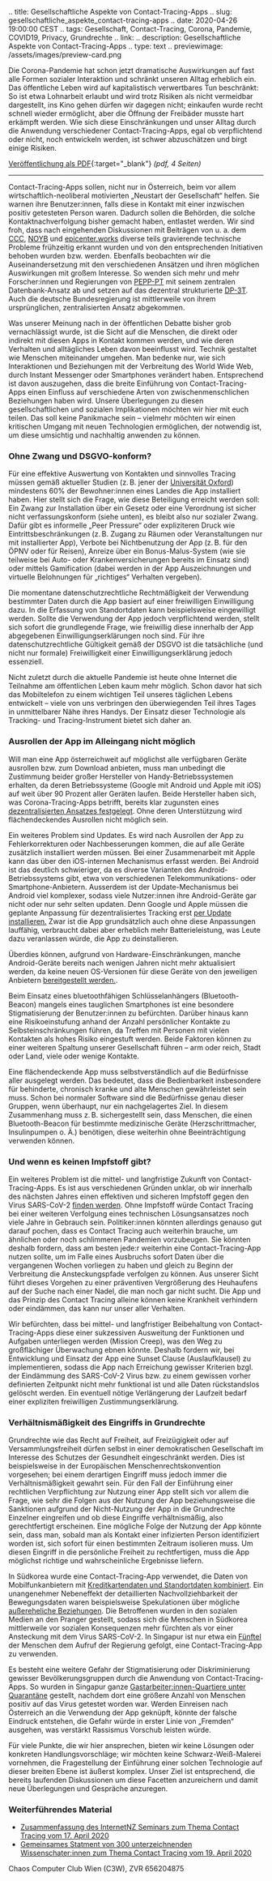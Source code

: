 .. title: Gesellschaftliche Aspekte von Contact-Tracing-Apps
.. slug: gesellschaftliche_aspekte_contact-tracing-apps
.. date: 2020-04-26 19:00:00 CEST
.. tags: Gesellschaft, Contact-Tracing, Corona, Pandemie, COVID19, Privacy, Grundrechte
.. link:
.. description: Gesellschaftliche Aspekte von Contact-Tracing-Apps
.. type: text
.. previewimage: /assets/images/preview-card.png


Die Corona-Pandemie hat schon jetzt dramatische Auswirkungen auf fast alle Formen sozialer Interaktion und schränkt unseren Alltag erheblich ein. Das öffentliche Leben wird auf kapitalistisch verwertbares Tun beschränkt: So ist etwa Lohnarbeit erlaubt und wird trotz Risiken als nicht vermeidbar dargestellt, ins Kino gehen dürfen wir dagegen nicht; einkaufen wurde recht schnell wieder ermöglicht, aber die Öffnung der Freibäder musste hart erkämpft werden. Wie sich diese Einschränkungen und unser Alltag durch die Anwendung verschiedener Contact-Tracing-Apps, egal ob verpflichtend oder nicht, noch entwickeln werden, ist schwer abzuschätzen und birgt einige Risiken.

[Veröffentlichung als PDF](link:///files/publications/20200426_gesellschaftliche_aspekte_contact-tracing.pdf){:target="_blank"} *(pdf, 4 Seiten)*
<!-- TEASER_END -->
---

Contact-Tracing-Apps sollen, nicht nur in Österreich, beim vor allem wirtschaftlich-neoliberal motivierten „Neustart der Gesellschaft“ helfen. Sie warnen ihre Benutzer:innen, falls diese in Kontakt mit einer inzwischen positiv getesteten Person waren. Dadurch sollen die Behörden, die solche Kontaktnachverfolgung bisher gemacht haben, entlastet werden. Wir sind froh, dass nach eingehenden Diskussionen mit Beiträgen von u. a. dem [CCC](https://www.ccc.de/de/updates/2020/contact-tracing-requirements), [NOYB](https://noyb.eu/de/bericht-corona-app-des-roten-kreuz-ueberprueft) und [epicenter.works](https://epicenter.works/content/analyse-der-stopp-corona-app-unmittelbare-verbesserungen-durch-experten-bericht) diverse teils gravierende technische Probleme frühzeitig erkannt wurden und von den entsprechenden Initiativen behoben wurden bzw. werden. Ebenfalls beobachten wir die Auseinandersetzung mit den verschiedenen Ansätzen und ihren möglichen Auswirkungen mit großem Interesse. So wenden sich mehr und mehr Forscher:innen und Regierungen von [PEPP-PT](https://www.pepp-pt.org/) mit seinem zentralen Datenbank-Ansatz ab und setzen auf das dezentral strukturierte [DP-3T](https://github.com/DP-3T/documents). Auch die deutsche Bundesregierung ist mittlerweile von ihrem ursprünglichen, zentralisierten Ansatz abgekommen.

Was unserer Meinung nach in der öffentlichen Debatte bisher grob vernachlässigt wurde, ist die Sicht auf die Menschen, die direkt oder indirekt mit diesen Apps in Kontakt kommen werden, und wie deren Verhalten und alltägliches Leben davon beeinflusst wird. Technik gestaltet wie Menschen miteinander umgehen. Man bedenke nur, wie sich Interaktionen und Beziehungen mit der Verbreitung des World Wide Web, durch Instant Messenger oder Smartphones verändert haben. Entsprechend ist davon auszugehen, dass die breite Einführung von Contact-Tracing-Apps einen Einfluss auf verschiedene Arten von zwischenmenschlichen Beziehungen haben wird. Unsere Überlegungen zu diesen gesellschaftlichen und sozialen Implikationen möchten wir hier mit euch teilen. Das soll keine Panikmache sein – vielmehr möchten wir einen kritischen Umgang mit neuen Technologien ermöglichen, der notwendig ist, um diese umsichtig und nachhaltig anwenden zu können.

### Ohne Zwang und DSGVO-konform?

Für eine effektive Auswertung von Kontakten und sinnvolles Tracing müssen gemäß aktueller Studien (z. B. jener der [Universität Oxford](https://www.scmp.com/tech/policy/article/3080799/european-scientists-warn-coronavirus-contact-tracing-apps-could-result)) mindestens 60% der Bewohner:innen eines Landes die App installiert haben. Hier stellt sich die Frage, wie diese Beteiligung erreicht werden soll: Ein Zwang zur Installation über ein Gesetz oder eine Verordnung ist sicher nicht verfassungskonform (siehe unten), es bleibt also nur sozialer Zwang. Dafür gibt es informelle „Peer Pressure“ oder expliziteren Druck wie Eintrittsbeschränkungen (z. B. Zugang zu Räumen oder Veranstaltungen nur mit installierter App), Verbote bei Nichtbenutzung der App (z. B. für den ÖPNV oder für Reisen), Anreize über ein Bonus-Malus-System (wie sie teilweise bei Auto- oder Krankenversicherungen bereits im Einsatz sind) oder mittels Gamification (dabei werden in der App Auszeichnungen und virtuelle Belohnungen für „richtiges“ Verhalten vergeben).

Die momentane datenschutzrechtliche Rechtmäßigkeit der Verwendung bestimmter Daten durch die App basiert auf einer freiwilligen Einwilligung dazu. In die Erfassung von Standortdaten kann beispielsweise eingewilligt werden. Sollte die Verwendung der App jedoch verpflichtend werden, stellt sich sofort die grundlegende Frage, wie freiwillig diese innerhalb der App abgegebenen Einwilligungserklärungen noch sind. Für ihre datenschutzrechtliche Gültigkeit gemäß der DSGVO ist die tatsächliche (und nicht nur formale) Freiwilligkeit einer Einwilligungserklärung jedoch essenziell.

Nicht zuletzt durch die aktuelle Pandemie ist heute ohne Internet die Teilnahme am öffentlichen Leben kaum mehr möglich. Schon davor hat sich das Mobiltelefon zu einem wichtigen Teil unseres täglichen Lebens entwickelt – viele von uns verbringen den überwiegenden Teil ihres Tages in unmittelbarer Nähe ihres Handys. Der Einsatz dieser Technologie als Tracking- und Tracing-Instrument bietet sich daher an.

### Ausrollen der App im Alleingang nicht möglich

Will man eine App österreichweit auf möglichst alle verfügbaren Geräte ausrollen bzw. zum Download anbieten, muss man unbedingt die Zustimmung beider großer Hersteller von Handy-Betriebssystemen erhalten, da deren Betriebssysteme (Google mit Android und Apple mit iOS) auf weit über 90 Prozent aller Geräten laufen. Beide Hersteller haben sich, was Corona-Tracing-Apps betrifft, bereits klar zugunsten eines [dezentralisierten Ansatzes festgelegt](https://www.apple.com/covid19/contacttracing). Ohne deren Unterstützung wird flächendeckendes Ausrollen nicht möglich sein.

Ein weiteres Problem sind Updates. Es wird nach Ausrollen der App zu Fehlerkorrekturen oder Nachbesserungen kommen, die auf alle Geräte zusätzlich installiert werden müssen. Bei einer Zusammenarbeit mit Apple kann das über den iOS-internen Mechanismus erfasst werden. Bei Android ist das deutlich schwieriger, da es diverse Varianten des Android-Betriebssystems gibt, etwa von verschiedenen Telekommunikations- oder Smartphone-Anbietern. Ausserdem ist der Update-Mechanismus bei Android viel komplexer, sodass viele Nutzer:innen ihre Android-Geräte gar nicht oder nur sehr selten updaten. Denn Google und Apple müssen die geplante Anpassung für dezentralisiertes Tracking erst [per Update installieren.](https://www.heise.de/newsticker/meldung/Coronavirus-Kontaktverfolgung-wird-Teil-von-Android-und-iOS-4702166.html) Zwar ist die App grundsätzlich auch ohne diese Anpassungen lauffähig, verbraucht dabei aber erheblich mehr Batterieleistung, was Leute dazu veranlassen würde, die App zu deinstallieren. 

Überdies können, aufgrund von Hardware-Einschränkungen, manche Android-Geräte bereits nach wenigen Jahren nicht mehr aktualisiert werden, da keine neuen OS-Versionen für diese Geräte von den jeweiligen Anbietern [bereitgestellt werden.](https://www.derstandard.de/story/2000106642879/android-keine-updates-mehr-na-und).

Beim Einsatz eines bluetoothfähigen Schlüsselanhängers (Bluetooth-Beacon) mangels eines tauglichen Smartphones ist eine besondere Stigmatisierung der Benutzer:innen zu befürchten. Darüber hinaus kann eine Risikoeinstufung anhand der Anzahl persönlicher Kontakte zu Selbsteinschränkungen führen, da Treffen mit Personen mit vielen Kontakten als hohes Risiko eingestuft werden. Beide Faktoren können zu einer weiteren Spaltung unserer Gesellschaft führen – arm oder reich, Stadt oder Land, viele oder wenige Kontakte. 

Eine flächendeckende App muss selbstverständlich auf die Bedürfnisse aller ausgelegt werden. Das bedeutet, dass die Bedienbarkeit insbesondere für behinderte, chronisch kranke und alte Menschen gewährleistet sein muss. Schon bei normaler Software sind die Bedürfnisse genau dieser Gruppen, wenn überhaupt, nur ein nachgelagertes Ziel. In diesem Zusammenhang muss z. B. sichergestellt sein, dass Menschen, die einen Bluetooth-Beacon für bestimmte medizinische Geräte (Herzschrittmacher, Insulinpumpen o. Ä.) benötigen, diese weiterhin ohne Beeinträchtigung verwenden können.

### Und wenn es keinen Impfstoff gibt?

Ein weiteres Problem ist die mittel- und langfristige Zukunft von Contact-Tracing-Apps. Es ist aus verschiedenen Gründen unklar, ob wir innerhalb des nächsten Jahres einen effektiven und sicheren Impfstoff gegen den Virus SARS-CoV-2 [finden werden](https://invidio.us/watch?v=EeluJJqQamg). Ohne Impfstoff würde Contact Tracing bei einer weiteren Verfolgung eines technischen Lösungsansatzes noch viele Jahre in Gebrauch sein. Politiker:innen könnten allerdings genauso gut darauf pochen, dass es Contact Tracing auch weiterhin brauche, um ähnlichen oder noch schlimmeren Pandemien vorzubeugen. Sie könnten deshalb fordern, dass am besten jede:r weiterhin eine Contact-Tracing-App nutzen sollte, um im Falle eines Ausbruchs sofort Daten über die vergangenen Wochen vorliegen zu haben und gleich zu Beginn der Verbreitung die Ansteckungspfade verfolgen zu können. Aus unserer Sicht führt dieses Vorgehen zu einer präventiven Vergrößerung des Heuhaufens auf der Suche nach einer Nadel, die man noch gar nicht sucht. Die App und das Prinzip des Contact Tracing alleine können keine Krankheit verhindern oder eindämmen, das kann nur unser aller Verhalten.

Wir befürchten, dass bei mittel- und langfristiger Beibehaltung von Contact-Tracing-Apps diese einer sukzessiven Ausweitung der Funktionen und Aufgaben unterliegen werden (Mission Creep), was den Weg zu großflächiger Überwachung ebnen könnte. Deshalb fordern wir, bei Entwicklung und Einsatz der App eine Sunset Clause (Auslaufklausel) zu implementieren, sodass die App nach Erreichung gewisser Kriterien bzgl. der Eindämmung des SARS-CoV-2 Virus bzw. zu einem gewissen vorher definierten Zeitpunkt nicht mehr funktional ist und alle Daten rückstandslos gelöscht werden. Ein eventuell nötige Verlängerung der Laufzeit bedarf einer expliziten freiwilligen Zustimmungserklärung.

### Verhältnismäßigkeit des Eingriffs in Grundrechte

Grundrechte wie das Recht auf Freiheit, auf Freizügigkeit oder auf Versammlungsfreiheit dürfen selbst in einer demokratischen Gesellschaft im Interesse des Schutzes der Gesundheit eingeschränkt werden. Dies ist beispielsweise in der Europäischen Menschenrechtskonvention vorgesehen; bei einem derartigen Eingriff muss jedoch immer die Verhältnismäßigkeit gewahrt sein. Für den Fall der Einführung einer rechtlichen Verpflichtung zur Nutzung einer App stellt sich vor allem die Frage, wie sehr die Folgen aus der Nutzung der App beziehungsweise die Sanktionen aufgrund der Nicht-Nutzung der App in die Grundrechte Einzelner eingreifen und ob diese Eingriffe verhältnismäßig, also gerechtfertigt erscheinen. Eine mögliche Folge der Nutzung der App könnte sein, dass man, sobald man als Kontakt einer infizierten Person identifiziert worden ist, sich sofort für einen bestimmten Zeitraum isolieren muss. Um diesen Eingriff in die persönliche Freiheit zu rechtfertigen, muss die App möglichst richtige und wahrscheinliche Ergebnisse liefern.

In Südkorea wurde eine Contact-Tracing-App verwendet, die Daten von Mobilfunkanbietern mit [Kreditkartendaten und Standortdaten kombiniert](https://www.nature.com/articles/d41586-020-00740-y). Ein unangenehmer Nebeneffekt der detaillierten Nachvollziehbarkeit der Bewegungsdaten waren beispielsweise Spekulationen über mögliche [außereheliche Beziehungen](https://www.vox.com/recode/2020/4/18/21224178/covid-19-tech-tracking-phones-china-singapore-taiwan-korea-google-apple-contact-tracing-digital). Die Betroffenen wurden in den sozialen Medien an den Pranger gestellt, sodass sich die Menschen in Südkorea mittlerweile vor sozialen Konsequenzen mehr fürchten als vor einer Ansteckung mit dem Virus SARS-CoV-2. In Singapur ist nur etwa ein [Fünftel](https://www.tagesschau.de/ausland/corona-singapur-app-101.html) der Menschen dem Aufruf der Regierung gefolgt, eine Contact-Tracing-App zu verwenden.

Es besteht eine weitere Gefahr der Stigmatisierung oder Diskriminierung gewisser Bevölkerungsgruppen durch die Anwendung von Contact-Tracing-Apps. So wurden in Singapur ganze [Gastarbeiter:innen-Quartiere unter Quarantäne](https://www.derstandard.at/story/2000117021480/ploetzliche-corona-anstieg-in-singapur-auf-gastarbeiter-zurueckzufuehren) gestellt, nachdem dort eine größere Anzahl von Menschen positiv auf das Virus getestet worden war. Werden Einreisen nach Österreich an die Verwendung der App geknüpft, könnte der falsche Eindruck entstehen, die Gefahr würde in erster Linie von „Fremden“ ausgehen, was verstärkt Rassismus Vorschub leisten würde.

Für viele Punkte, die wir hier ansprechen, bieten wir keine Lösungen oder konkreten Handlungsvorschläge; wir möchten keine Schwarz-Weiß-Malerei vornehmen, die Fragestellung der Einführung einer solchen Technologie auf dieser breiten Ebene ist äußerst komplex. Unser Ziel ist entsprechend, die bereits laufenden Diskussionen um diese Facetten anzureichern und damit neue Überlegungen und Gespräche anzuregen.

### Weiterführendes Material
* [Zusammenfassung des InternetNZ Seminars zum Thema Contact Tracing vom 17. April 2020](https://internetnz.nz/sites/default/files/InternetNZ%20Contact%20Tracing%20Zoom%20notes.pdf)
* [Gemeinsames Statment von 300 unterzeichnenden Wissenschater:innen zum Thema Contact Tracing vom 19. April 2020](https://france3-regions.francetvinfo.fr/nouvelle-aquitaine/sites/regions_france3/files/assets/documents/2020/04/21/lettre_ouverte_aux_gouvernements_signee_par_300_chercheurs_de_25_pays-4775124.pdf)

Chaos Computer Club Wien (C3W), ZVR 656204875

&nbsp;
